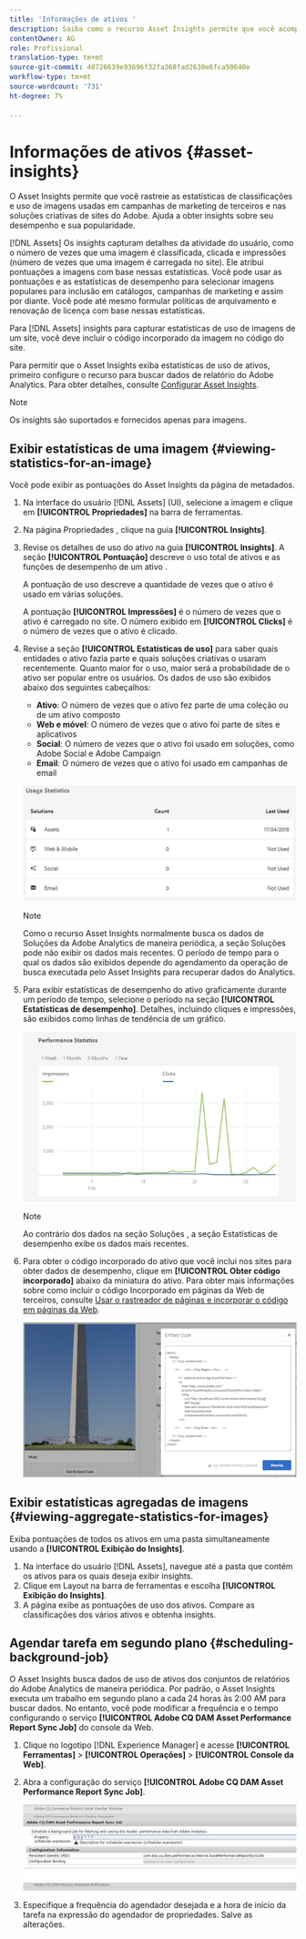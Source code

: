 ```yaml
---
title: 'Informações de ativos '
description: Saiba como o recurso Asset Insights permite que você acompanhe as classificações do usuário e as estatísticas de uso de imagens usadas em sites de terceiros, campanhas de marketing e soluções criativas do Adobe.
contentOwner: AG
role: Profissional
translation-type: tm+mt
source-git-commit: 48726639e93696f32fa368fad2630e6fca50640e
workflow-type: tm+mt
source-wordcount: '731'
ht-degree: 7%

---
```



# Informações de ativos {#asset-insights}

O Asset Insights permite que você rastreie as estatísticas de classificações e uso de imagens usadas em campanhas de marketing de terceiros e nas soluções criativas de sites do Adobe. Ajuda a obter insights sobre seu desempenho e sua popularidade.

[!DNL Assets] Os insights capturam detalhes da atividade do usuário, como o número de vezes que uma imagem é classificada, clicada e impressões (número de vezes que uma imagem é carregada no site). Ele atribui pontuações a imagens com base nessas estatísticas. Você pode usar as pontuações e as estatísticas de desempenho para selecionar imagens populares para inclusão em catálogos, campanhas de marketing e assim por diante. Você pode até mesmo formular políticas de arquivamento e renovação de licença com base nessas estatísticas.

Para [!DNL Assets] insights para capturar estatísticas de uso de imagens de um site, você deve incluir o código incorporado da imagem no código do site.

Para permitir que o Asset Insights exiba estatísticas de uso de ativos, primeiro configure o recurso para buscar dados de relatório do Adobe Analytics. Para obter detalhes, consulte [Configurar Asset Insights](/help/assets/configure-asset-insights.md).

>[!NOTE]
>
>Os insights são suportados e fornecidos apenas para imagens.

## Exibir estatísticas de uma imagem {#viewing-statistics-for-an-image}

Você pode exibir as pontuações do Asset Insights da página de metadados.

1. Na interface do usuário [!DNL Assets] (UI), selecione a imagem e clique em **[!UICONTROL Propriedades]** na barra de ferramentas.
1. Na página Propriedades , clique na guia **[!UICONTROL Insights]**.
1. Revise os detalhes de uso do ativo na guia **[!UICONTROL Insights]**. A seção **[!UICONTROL Pontuação]** descreve o uso total de ativos e as funções de desempenho de um ativo .

   A pontuação de uso descreve a quantidade de vezes que o ativo é usado em várias soluções.

   A pontuação **[!UICONTROL Impressões]** é o número de vezes que o ativo é carregado no site. O número exibido em **[!UICONTROL Clicks]** é o número de vezes que o ativo é clicado.

1. Revise a seção **[!UICONTROL Estatísticas de uso]** para saber quais entidades o ativo fazia parte e quais soluções criativas o usaram recentemente. Quanto maior for o uso, maior será a probabilidade de o ativo ser popular entre os usuários. Os dados de uso são exibidos abaixo dos seguintes cabeçalhos:

   * **Ativo**: O número de vezes que o ativo fez parte de uma coleção ou de um ativo composto
   * **Web e móvel**: O número de vezes que o ativo foi parte de sites e aplicativos
   * **Social**: O número de vezes que o ativo foi usado em soluções, como Adobe Social e Adobe Campaign
   * **Email**: O número de vezes que o ativo foi usado em campanhas de email

   ![usage_statistics](assets/usage_statistics.png)

   >[!NOTE]
   >
   >Como o recurso Asset Insights normalmente busca os dados de Soluções da Adobe Analytics de maneira periódica, a seção Soluções pode não exibir os dados mais recentes. O período de tempo para o qual os dados são exibidos depende do agendamento da operação de busca executada pelo Asset Insights para recuperar dados do Analytics.

1. Para exibir estatísticas de desempenho do ativo graficamente durante um período de tempo, selecione o período na seção **[!UICONTROL Estatísticas de desempenho]**. Detalhes, incluindo cliques e impressões, são exibidos como linhas de tendência de um gráfico.

   ![chlimage_1-3](assets/chlimage_1-3.jpeg)

   >[!NOTE]
   >
   >Ao contrário dos dados na seção Soluções , a seção Estatísticas de desempenho exibe os dados mais recentes.

1. Para obter o código incorporado do ativo que você inclui nos sites para obter dados de desempenho, clique em **[!UICONTROL Obter código incorporado]** abaixo da miniatura do ativo. Para obter mais informações sobre como incluir o código Incorporado em páginas da Web de terceiros, consulte [Usar o rastreador de páginas e incorporar o código em páginas da Web](/help/assets/use-page-tracker.md).

   ![chlimage_1-98](assets/chlimage_1-303.png)

## Exibir estatísticas agregadas de imagens {#viewing-aggregate-statistics-for-images}

Exiba pontuações de todos os ativos em uma pasta simultaneamente usando a **[!UICONTROL Exibição do Insights]**.

1. Na interface do usuário [!DNL Assets], navegue até a pasta que contém os ativos para os quais deseja exibir insights.
1. Clique em Layout na barra de ferramentas e escolha **[!UICONTROL Exibição do Insights]**.
1. A página exibe as pontuações de uso dos ativos. Compare as classificações dos vários ativos e obtenha insights.

## Agendar tarefa em segundo plano {#scheduling-background-job}

O Asset Insights busca dados de uso de ativos dos conjuntos de relatórios do Adobe Analytics de maneira periódica. Por padrão, o Asset Insights executa um trabalho em segundo plano a cada 24 horas às 2:00 AM para buscar dados. No entanto, você pode modificar a frequência e o tempo configurando o serviço **[!UICONTROL Adobe CQ DAM Asset Performance Report Sync Job]** do console da Web.

1. Clique no logotipo [!DNL Experience Manager] e acesse **[!UICONTROL Ferramentas]** > **[!UICONTROL Operações]** > **[!UICONTROL Console da Web]**.
1. Abra a configuração do serviço **[!UICONTROL Adobe CQ DAM Asset Performance Report Sync Job]**.

   ![chlimage_1-99](assets/chlimage_1-304.png)

1. Especifique a frequência do agendador desejada e a hora de início da tarefa na expressão do agendador de propriedades. Salve as alterações.
